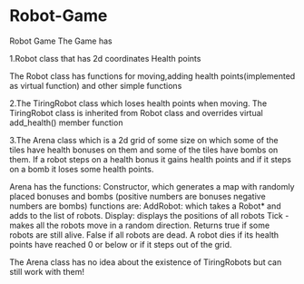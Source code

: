 # Robot-Game
Robot Game
The Game has

 1.Robot class that has
   2d coordinates
   Health points

The Robot class has functions for 
  moving,adding health points(implemented as virtual function) and other simple functions 
  
2.The TiringRobot class which loses health points when moving. 
  The TiringRobot class is inherited from Robot class and  overrides virtual add_health() member function

3.The Arena class which is a 2d grid of some size on which some of the tiles have health bonuses on them and some of the tiles have 
  bombs on them. If a robot steps on a health bonus it gains health points and if it steps on a bomb it loses some health points.

Arena has the functions:
	Constructor, which generates a map with randomly placed bonuses and bombs (positive numbers are bonuses negative numbers are bombs)
  functions are:
	AddRobot: which takes a Robot* and adds to the list of robots.
	Display: displays the positions of all robots 
	Tick - makes all the robots move in a random direction. Returns true if some robots are still alive. 
  False if all robots are dead. A robot dies if its health points have reached 0 or below or if it steps out of the grid.

The Arena class has no idea about the existence of TiringRobots but can still work with them!
